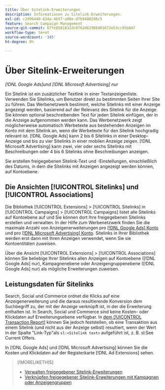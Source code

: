```yaml
---
title: Über Sitelink-Erweiterungen
description: Informationen zu Sitelink-Erweiterungen.
exl-id: c2d96440-62da-4b57-a98e-d7b94882d6c5
feature: Search Campaign Management
source-git-commit: 67fe8581832dc0762d62908d01672e53cc95b847
workflow-type: tm+mt
source-wordcount: '345'
ht-degree: 0%

---
```


# Über Sitelink-Erweiterungen

*[!DNL Google Ads]und [!DNL Microsoft Advertising] nur*

Ein Sitelink ist ein zusätzlicher Textlink in einer Textanzeigenliste. Verwenden Sie Sitelinks, um Benutzer direkt zu bestimmten Seiten Ihrer Site zu führen. Das Werbenetzwerk bestimmt, welche Sitelinks mit einer Anzeige angezeigt werden, basierend auf der Relevanz des Sitelink für die Anzeige. Sie können optional beschreibenden Text für jeden Sitelink einfügen, der in die Anzeige aufgenommen werden kann. Das Werbenetzwerk zeigt möglicherweise automatisch Werbetexte aus bestehenden Anzeigen im Konto mit dem Sitelink an, wenn die Werbetexte für den Sitelink hochgradig relevant ist. [!DNL Google Ads] kann 2 bis 6 Sitelinks in einer Desktop-Anzeige und bis zu vier Sitelinks in einer mobilen Anzeige zeigen. [!DNL Microsoft Advertising] kann zwei, vier oder sechs Sitelinks mit Beschreibungen oder 4 bis 6 Sitelinks ohne Beschreibungen anzeigen.

Sie erstellen freigegebenen Sitelink-Text und -Einstellungen, einschließlich des Datums, in dem die Sitelinks mit Anzeigen angezeigt werden können, auf Kontoebene.

## Die Ansichten [!UICONTROL Sitelinks] und [!UICONTROL Associations]

Die Bibliothek [!UICONTROL Extensions] > [!UICONTROL Sitelinks] in [!UICONTROL Campaigns] > [!UICONTROL Campaigns] listet alle Sitelinks auf Kontoebene auf und Sie können dort Ihre freigegebenen Sitelinks erstellen und verwalten. In der Hilfe zum Werbenetzwerk finden Sie die maximale Anzahl von Anzeigenerweiterungen pro [[!DNL Google Ads] Konto](https://support.google.com/google-ads/answer/6372658) und pro [[!DNL Microsoft Advertising] Konto](https://help.ads.microsoft.com/#apex/3/en/52001). Sitelinks in Ihrer Bibliothek werden erst dann mit Ihren Anzeigen verwendet, wenn Sie sie Kontoentitäten zuweisen.

Über die Ansicht [!UICONTROL Extensions] > [!UICONTROL Associations] können Sie beliebige Ihrer Sitelinks allen Anzeigen auf Kontoebene ([!DNL Google Ads] nur), Kampagnenebene oder Anzeigengruppenebene ([!DNL Google Ads] nur) als mögliche Erweiterungen zuweisen.

## Leistungsdaten für Sitelinks

Search, Social und Commerce ordnet die Klicks auf eine Anzeigenerweiterung und die daraus resultierende Konversion dem Suchbegriff zu, der mit der Anzeige verknüpft ist, in der die Erweiterung enthalten ist. In Search, Social und Commerce sind keine Kosten- oder Klickdaten auf Erweiterungsebene verfügbar. In [dem [!UICONTROL Transaction Report]](/help/search-social-commerce/reports/management/basic-advanced/transaction-report.md) können Sie jedoch feststellen, ob eine Transaktion aus einem Sitelink (und nicht aus der Anzeige selbst) resultiert, wenn der Wert in der Spalte &quot;Link-Typ&quot;als `sl:<Sitelink text>` aufgeführt ist, z. B. sl:See Current Offers.

In [!DNL Google Ads] und [!DNL Microsoft Advertising] können Sie die Kosten und Klickdaten auf der Registerkarte [!DNL Ad Extensions] sehen.

>[!MORELIKETHIS]
>
>* [Verwalten freigegebener Sitelink-Erweiterungen](sitelink-extension-manage.md)
>* [Verknüpfen freigegebener Sitelink-Erweiterungen mit Kampagnen oder Anzeigengruppen](sitelink-extension-associate.md)
